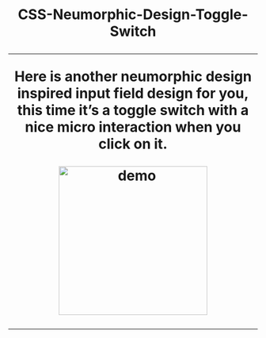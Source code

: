 #



# 




 <h1 align="center">
   CSS-Neumorphic-Design-Toggle-Switch


<p align="center">
<hr /> Here is another neumorphic design inspired input field design for you, this time it’s a toggle switch with a nice micro interaction when you click on it.
<br>

</p>

<p align="center">
  <a href="https://opensource.org/licenses/MIT">
  
 [//]: # (Add your gifs/images here:)
<div>
  <img src=https://imgflip.com/gif/3s5m0b" alt="demo" height="300">
</div>

<hr />
  </a>

